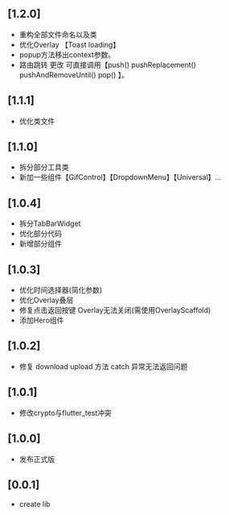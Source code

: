 ## [1.2.0]
 * 重构全部文件命名以及类
 * 优化Overlay 【Toast loading】
 * popup方法移出context参数。
 * 路由跳转 更改 可直接调用【push() pushReplacement() pushAndRemoveUntil() pop() 】。
## [1.1.1]
 * 优化类文件
## [1.1.0]
 * 拆分部分工具类
 * 新加一些组件【GifControl】【DropdownMenu】【Universal】...
## [1.0.4]
 * 拆分TabBarWidget 
 * 优化部分代码 
 * 新增部分组件
## [1.0.3]
 * 优化时间选择器(简化参数)
 * 优化Overlay叠层
 * 修复点击返回按键 Overlay无法关闭(需使用OverlayScaffold)
 * 添加Hero组件
## [1.0.2]
 * 修复 download upload 方法 catch 异常无法返回问题
## [1.0.1]
 * 修改crypto与flutter_test冲突
## [1.0.0]
 * 发布正式版
## [0.0.1]
 * create lib
